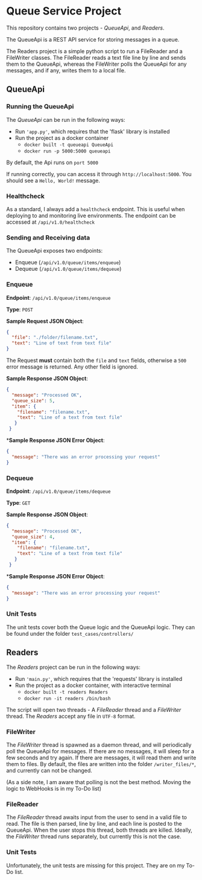 # Queue Service Project

This repository contains two projects - *QueueApi*, and *Readers*.

The QueueApi is a REST API service for storing messages in a queue.

The Readers project is a simple python script to run a FileReader and a FileWriter classes. The FileReader reads a text file line by line and sends them to the QueueApi, whereas the FileWriter polls the QueueApi for any messages, and if any, writes them to a local file.


## QueueApi

### Running the QueueApi
The *QueueApi* can be run in the following ways:

- Run `'app.py'`, which requires that the 'flask' library is installed
- Run the project as a docker container
  - `docker built -t queueapi QueueApi`
  - `docker run -p 5000:5000 queueapi`
  
By default, the Api runs on `port 5000`
 
 If running correctly, you can access it through `http://localhost:5000`. You should see a `Hello, World!` message.
 
 ### Healthcheck
 As a standard, I always add a `healthcheck` endpoint. This is useful when deploying to and monitoring live environments. The endpoint can be accessed at `/api/v1.0/healthcheck`  
 
 ### Sending and Receiving data
 The QueueApi exposes two endpoints:
  - Enqueue (`/api/v1.0/queue/items/enqueue`)
  - Dequeue (`/api/v1.0/queue/items/dequeue`)
  
  ### Enqueue
  **Endpoint**: `/api/v1.0/queue/items/enqueue`
  
  **Type**: `POST`
  
  
  **Sample Request JSON Object**:
  ```json
  {
    "file": "./folder/filename.txt",
    "text": "Line of text from text file"
  }
  ```
  
  The Request **must** contain both the `file` and `text` fields, otherwise a `500` error message is returned. Any other field is ignored.
  
  **Sample Response JSON Object**:
  ```json
  {
    "message": "Processed OK",
    "queue_size": 5,
    "item": {
      "filename": "filename.txt",
      "text": "Line of a text from text file"
     }
   }
  ```
  
  ***Sample Response JSON Error Object**:
  ```json
  {
    "message": "There was an error processing your request"
  }
  ```
  
  ### Dequeue
  **Endpoint**: `/api/v1.0/queue/items/dequeue`
  
  **Type**: `GET`
  
  **Sample Response JSON Object**:
  ```json
  {
    "message": "Processed OK",
    "queue_size": 4,
    "item": {
      "filename": "filename.txt",
      "text": "Line of a text from text file"
     }
   }
  ```
  
  ***Sample Response JSON Error Object**:
  ```json
  {
    "message": "There was an error processing your request"
  }
  ```
  
  ### Unit Tests
  The unit tests cover both the Queue logic and the QueueApi logic. They can be found under the folder `test_cases/controllers/`
  

## Readers
The *Readers* project can be run in the following ways:

- Run `'main.py'`, which requires that the 'requests' library is installed
- Run the project as a docker container, with interactive terminal
  - `docker built -t readers Readers`
  - `docker run -it readers /bin/bash`
  
 The script will open two threads - A *FileReader* thread and a *FileWriter* thread.
 The *Readers* accept any file in `UTF-8` format.
 
 ### FileWriter
 
  The *FileWriter* thread is spawned as a daemon thread, and will periodically poll the QueueApi for messages. If there are no messages, it will sleep for a few seconds and try again. If there are messages, it will read them and write them to files. By default, the files are written into the folder `/writer_files/*`, and currently can not be changed.
  
  (As a side note, I am aware that polling is not the best method. Moving the logic to WebHooks is in my To-Do list)
  
 ### FileReader 
 
  The *FileReader* thread awaits input from the user to send in a valid file to read. The file is then parsed, line by line, and each line is posted to the QueueApi. When the user stops this thread, both threads are killed. Ideally, the *FileWriter* thread runs separately, but currently this is not the case.

### Unit Tests
Unfortunately, the unit tests are missing for this project. They are on my To-Do list.